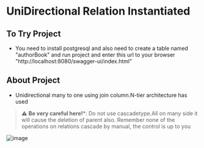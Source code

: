 # UniDirectional Relation Instantiated

## To Try Project
- You need to install postgresql and also need to create a table named "authorBook" and run project and enter this url to
your browser "http://localhost:8080/swagger-ui/index.html"

## About Project
- Unidirectional many to one using join column.N-tier architecture has used 
> :warning: **Be very careful here!***: Do not use cascadetype.All on many side it will cause the deletion of parent also.
Remember none of the operations on relations cascade by manual, the control is up to you

![image](https://user-images.githubusercontent.com/96066271/209255161-963994fe-f9ae-45b0-a910-0f374b8d7836.png)


